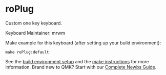 # roPlug

Custom one key keyboard.

Keyboard Maintainer: mrwm

Make example for this keyboard (after setting up your build environment):

    make roPlug:default

See the [build environment setup](https://docs.qmk.fm/#/getting_started_build_tools) and the [make instructions](https://docs.qmk.fm/#/getting_started_make_guide) for more information. Brand new to QMK? Start with our [Complete Newbs Guide](https://docs.qmk.fm/#/newbs).
